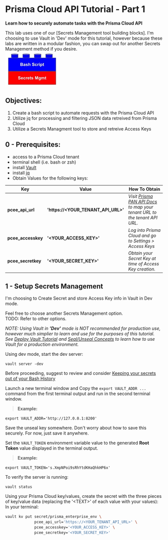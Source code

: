 # Prisma Cloud API Tutorial - Part 1
   
**Learn how to securely automate tasks with the Prisma Cloud API**

This lab uses one of our [Secrets Management tool building blocks].   I'm choosing to use Vault in 'Dev' mode for this tutorial, however because these labs are written in a modular fashion, you can swap out for another Secrets Management method if you desire.  
![alt text](../../images/secrets-bash-2.jpg)

## Objectives:
1. Create a bash script to automate requests with the Prisma Cloud API
2. Utilize jq for processing and filtering JSON data retreived from Prisma Cloud
3. Utilize a Secrets Managment tool to store and retreive Access Keys


## 0 - Prerequisites:
- access to a Prisma Cloud tenant
- terminal shell (i.e. bash or zsh)
- install [Vault](https://learn.hashicorp.com/tutorials/vault/getting-started-install?in=vault/getting-started)
- install [jq](https://stedolan.github.io/jq/download/)
- Obtain Values for the following keys:

| **Key** | **Value** | **How To Obtain** |
| ------------------ | --------------------- | ---------------- |
| **pcee_api_url** | **'https://<YOUR_TENANT_API_URL>'** | *Visit [Prisma PAN API Docs](https://prisma.pan.dev/api/cloud/api-urls) to map your tenant URL to the tenant API URL.* |
| **pcee_accesskey** | **'<YOUR_ACCESS_KEY>'** | *Log into Prisma Cloud and go to Settings > Access Keys* |
| **pcee_secretkey** | **'<YOUR_SECRET_KEY>'** | *Obtain your Secret Key at time of Access Key creation.* |

## 1 - Setup Secrets Management 

I'm choosing to Create Secret and store Access Key info in Vault in Dev mode.
   
Feel free to choose another Secrets Management option.  
TODO: Refer to other options.
   
   
*NOTE: Using Vault in **'Dev'** mode is NOT recommended for production use, however much simplier to learn and use for the purposes of this tutorial.  See [Deploy Vault Tutorial](https://learn.hashicorp.com/tutorials/vault/getting-started-deploy?in=vault/getting-started) and [Seal/Unseal Concepts](https://www.vaultproject.io/docs/concepts/seal) to learn how to use Vault for a production environment.*
   

Using dev mode, start the dev server:
```
vault server -dev
```

Before proceeding, suggest to review and consider [Keeping your secrets out of your Bash History](../secrets-mgmt/Keeping_Secrets_Out_Of_Bash_History.md
)
   
Launch a new terminal window and Copy the `export VAULT_ADDR ...` command from the first terminal output and run in the second terminal window.  
   
> **Example:**
```
export VAULT_ADDR='http://127.0.0.1:8200'
```

Save the unseal key somewhere. Don't worry about how to save this securely. For now, just save it anywhere.

Set the `VAULT_TOKEN` environment variable value to the generated **Root Token** value displayed in the terminal output.   
   
> **Example:**
```
export VAULT_TOKEN='s.XmpNPoi9sRhYtdKHaQhkHP6x'
```
   
To verify the server is running:
```
vault status
```

Using your Prisma Cloud key/values, create the secret with the three pieces of key/value data (replacing the '\<TEXT>' of each value with your values):
In your terminal:

```bash
vault kv put secret/prisma_enterprise_env \
             pcee_api_url='https://<YOUR_TENANT_API_URL>' \
             pcee_accesskey='<YOUR_ACCESS_KEY>' \
             pcee_secretkey='<YOUR_SECRET_KEY>'
```
